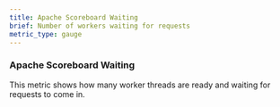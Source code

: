 ```yaml
---
title: Apache Scoreboard Waiting
brief: Number of workers waiting for requests
metric_type: gauge
---
```

### Apache Scoreboard Waiting

This metric shows how many worker threads are ready and waiting for requests to come in.
